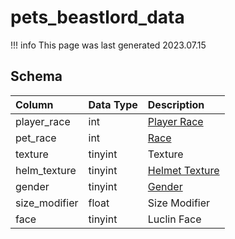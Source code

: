 # pets_beastlord_data

!!! info
	This page was last generated 2023.07.15

## Schema

| Column | Data Type | Description |
| :--- | :--- | :--- |
| player_race | int | [Player Race](../../../../server/npc/race-list) |
| pet_race | int | [Race](../../../../server/npc/race-list) |
| texture | tinyint | Texture |
| helm_texture | tinyint | [Helmet Texture](../../../../server/npc/textures) |
| gender | tinyint | [Gender](../../../../server/npc/genders) |
| size_modifier | float | Size Modifier |
| face | tinyint | Luclin Face |

